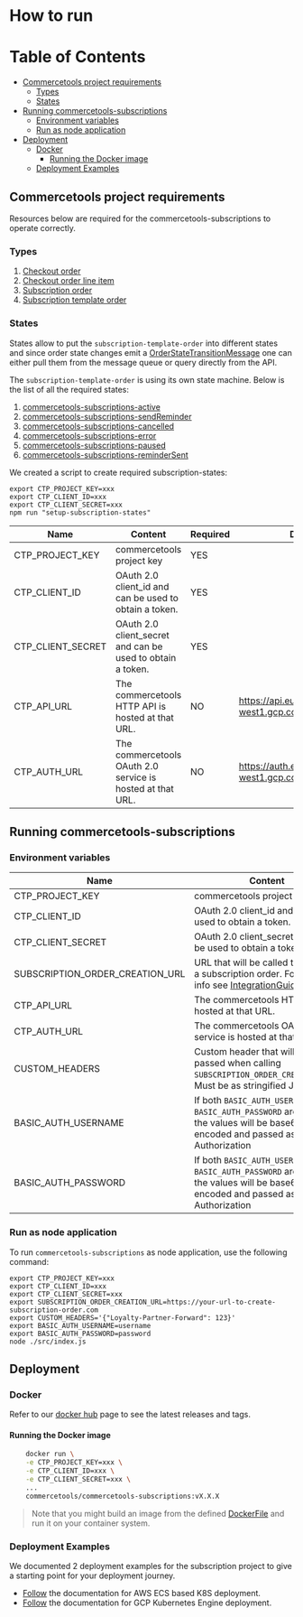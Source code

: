 # How to run

<!-- START doctoc generated TOC please keep comment here to allow auto update -->
<!-- DON'T EDIT THIS SECTION, INSTEAD RE-RUN doctoc TO UPDATE -->

# Table of Contents

- [Commercetools project requirements](#commercetools-project-requirements)
  - [Types](#types)
  - [States](#states)
- [Running commercetools-subscriptions](#running-commercetools-subscriptions)
  - [Environment variables](#environment-variables)
  - [Run as node application](#run-as-node-application)
- [Deployment](#deployment)
  - [Docker](#docker)
    - [Running the Docker image](#running-the-docker-image)
  - [Deployment Examples](#deployment-examples)

<!-- END doctoc generated TOC please keep comment here to allow auto update -->

## Commercetools project requirements

Resources below are required for the commercetools-subscriptions to operate correctly.

### Types

1. [Checkout order](../resources/checkout-order-type.json)
1. [Checkout order line item](../resources/checkout-order-line-item-type.json)
1. [Subscription order](../resources/subscription-order-type.json)
1. [Subscription template order](../resources/subscription-template-order-type.json)

### States

States allow to put the `subscription-template-order` into different states and since order state changes emit a [OrderStateTransitionMessage](https://docs.commercetools.com/api/message-types#orderstatetransitionmessage) one can either pull them from the message queue or query directly from the API.

The `subscription-template-order` is using its own state machine. Below is the list of all the required states:

1. [commercetools-subscriptions-active](../resources/active-state.json)
1. [commercetools-subscriptions-sendReminder](../resources/send-reminder-state.json)
1. [commercetools-subscriptions-cancelled](../resources/cancelled-state.json)
1. [commercetools-subscriptions-error](../resources/error-state.json)
1. [commercetools-subscriptions-paused](../resources/paused-state.json)
1. [commercetools-subscriptions-reminderSent](../resources/reminder-sent-state.json)

We created a script to create required subscription-states:

```
export CTP_PROJECT_KEY=xxx
export CTP_CLIENT_ID=xxx
export CTP_CLIENT_SECRET=xxx
npm run "setup-subscription-states"
```

| Name              | Content                                                    | Required | Default                                         |
| ----------------- | ---------------------------------------------------------- | -------- | ----------------------------------------------- |
| CTP_PROJECT_KEY   | commercetools project key                                  | YES      |                                                 |
| CTP_CLIENT_ID     | OAuth 2.0 client_id and can be used to obtain a token.     | YES      |                                                 |
| CTP_CLIENT_SECRET | OAuth 2.0 client_secret and can be used to obtain a token. | YES      |                                                 |
| CTP_API_URL       | The commercetools HTTP API is hosted at that URL.          | NO       | https://api.europe-west1.gcp.commercetools.com  |
| CTP_AUTH_URL      | The commercetools OAuth 2.0 service is hosted at that URL. | NO       | https://auth.europe-west1.gcp.commercetools.com |

## Running commercetools-subscriptions

### Environment variables

| Name                            | Content                                                                                                                                  | Required | Default                                         |
| ------------------------------- | ---------------------------------------------------------------------------------------------------------------------------------------- | -------- | ----------------------------------------------- |
| CTP_PROJECT_KEY                 | commercetools project key                                                                                                                | YES      |
| CTP_CLIENT_ID                   | OAuth 2.0 client_id and can be used to obtain a token.                                                                                   | YES      |
| CTP_CLIENT_SECRET               | OAuth 2.0 client_secret and can be used to obtain a token.                                                                               | YES      |
| SUBSCRIPTION_ORDER_CREATION_URL | URL that will be called to created a subscription order. For more info see [IntegrationGuide](./IntegrationGuide.md)                     | YES      |
| CTP_API_URL                     | The commercetools HTTP API is hosted at that URL.                                                                                        | NO       | https://api.europe-west1.gcp.commercetools.com  |
| CTP_AUTH_URL                    | The commercetools OAuth 2.0 service is hosted at that URL.                                                                               | NO       | https://auth.europe-west1.gcp.commercetools.com |
| CUSTOM_HEADERS                  | Custom header that will be passed when calling `SUBSCRIPTION_ORDER_CREATION_URL`. Must be as stringified JSON.                           | NO       |
| BASIC_AUTH_USERNAME             | If both `BASIC_AUTH_USERNAME` and `BASIC_AUTH_PASSWORD` are present, the values will be base64 encoded and passed as Basic Authorization | NO       |
| BASIC_AUTH_PASSWORD             | If both `BASIC_AUTH_USERNAME` and `BASIC_AUTH_PASSWORD` are present, the values will be base64 encoded and passed as Basic Authorization | NO       |

### Run as node application

To run `commercetools-subscriptions` as node application, use the following command:

```
export CTP_PROJECT_KEY=xxx
export CTP_CLIENT_ID=xxx
export CTP_CLIENT_SECRET=xxx
export SUBSCRIPTION_ORDER_CREATION_URL=https://your-url-to-create-subscription-order.com
export CUSTOM_HEADERS='{"Loyalty-Partner-Forward": 123}'
export BASIC_AUTH_USERNAME=username
export BASIC_AUTH_PASSWORD=password
node ./src/index.js
```

## Deployment

### Docker

Refer to our [docker hub](https://hub.docker.com/r/commercetools/commercetools-subscriptions/tags) page to see the latest releases and tags.

#### Running the Docker image

```bash
    docker run \
    -e CTP_PROJECT_KEY=xxx \
    -e CTP_CLIENT_ID=xxx \
    -e CTP_CLIENT_SECRET=xxx \
    ...
    commercetools/commercetools-subscriptions:vX.X.X
```

> Note that you might build an image from the defined [DockerFile](../Dockerfile) and run it on your container system.

### Deployment Examples

We documented 2 deployment examples for the subscription project to give a starting point for your deployment journey.

- [Follow](../deployment-examples/aws/k8s/README.md) the documentation for AWS ECS based K8S deployment.
- [Follow](../deployment-examples/gcp/k8s/README.md) the documentation for GCP Kubernetes Engine deployment.
